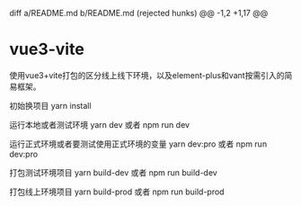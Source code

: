 diff a/README.md b/README.md	(rejected hunks)
@@ -1,2 +1,17 @@
 # vue3-vite
 使用vue3+vite打包的区分线上线下环境，以及element-plus和vant按需引入的简易框架。

初始换项目
yarn install

运行本地或者测试环境
yarn dev 或者 npm run dev

运行正式环境或者要测试使用正式环境的变量
yarn dev:pro 或者 npm run dev:pro

打包测试环境项目
yarn build-dev 或者 npm run build-dev

打包线上环境项目
yarn build-prod 或者 npm run build-prod
